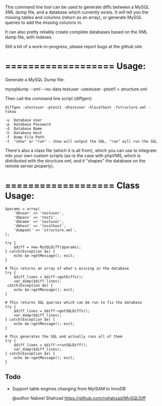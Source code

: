 This command line tool can be used to generate diffs between a MySQL XML dump
file, and a database which currently exists. It will tell you the missing
tables and columns (return as an array), or generate MySQL queries to add the
missing columns in.

It can also pretty reliably create complete databases based on the XML dump file,
with indexes.

Still a bit of a work-in-progress, please report bugs at the github site

===================
Usage:
===================

Generate a MySQL Dump file:

mysqldump --xml --no-data testuser -utestuser -ptest1 > structure.xml

Then call the command line script (diffgen):

    diffgen -utestuser -ptest1 -dtestuser -hlocalhost -fstructure.xml -tshow

    -u  Database User
    -p  Database Password
    -d  Database Name
    -h  Database Host
    -f  Dump File Path
    -t  "show" or "run" - show will output the SQL, "run" will run the SQL

There's also a class file (which it is all from), which you can use to
integrate into your own custom scripts (as-is the case with phpVMS, which
is distributed with the structure.xml, and it "shapes" the database on the
remote server properly).


===================
Class Usage:
===================

    $params = array(
        'dbuser' => 'testuser',
        'dbpass' => 'test1',
        'dbname' => 'testuser',
        'dbhost' => 'localhost',
        'dumpxml' => 'structure.xml',
    );

    try {
        $diff = new MySQLDiff($params);
    } catch(Exception $e) {
        echo $e->getMessage(); exit;
    }

    # This returns an array of what's missing in the database
    try {
        $diff_lines = $diff->getDiffs();
        var_dump($diff_lines);
     catch(Exception $e) {
        echo $e->getMessage(); exit;
    }

    # This returns SQL queries which can be run to fix the database
    try {
        $diff_lines = $diff->getSQLDiffs();
        var_dump($diff_lines);
    } catch(Exception $e) {
        echo $e->getMessage(); exit;
    }

    # This generates the SQL and actually runs all of them
    try {
        $diff_lines = $diff->runSQLDiff();
        var_dump($diff_lines);
    } catch(Exception $e) {
        echo $e->getMessage(); exit;
    }


## Todo
 - Support table engines changing from MyISAM to InnoDB


    @author Nabeel Shahzad <https://github.com/nshahzad/MySQLDiff>
